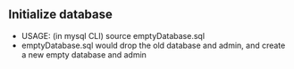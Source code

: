 ## Initialize database
 - USAGE: (in mysql CLI) source emptyDatabase.sql
 - emptyDatabase.sql would drop the old database and admin, and create a new empty database and admin
## 

